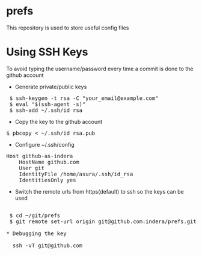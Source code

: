 prefs
==

This repository is used to store useful config files


Using SSH Keys
====
To avoid typing the username/password every time
a commit is done to the github account

* Generate private/public keys
<pre>
 $ ssh-keygen -t rsa -C "your_email@example.com"
 $ eval "$(ssh-agent -s)"
 $ ssh-add ~/.ssh/id_rsa
</pre>

* Copy the key to the github account
<pre>
$ pbcopy &lt; ~/.ssh/id_rsa.pub
</pre>

* Configure ~/.ssh/config

<pre>
Host github-as-indera
    HostName github.com
    User git
    IdentityFile /home/asura/.ssh/id_rsa
    IdentitiesOnly yes
</pre>

* Switch the remote urls from https(default) to ssh so the keys can be used
<pre>

 $ cd ~/git/prefs
 $ git remote set-url origin git@github.com:indera/prefs.git

* Debugging the key

  ssh -vT git@github.com
